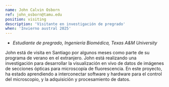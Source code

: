 ```yaml
---
name: John Calvin Osborn
ref: john_osborn@tamu.edu
position: visiting
description: 'Visitante en investigación de pregrado'
when: 'Invierno austral 2025'
---
```


- _Estudiante de pregrado, Ingeniería Biomédica, Texas A&M University_

John está de visita en Santiago por algunos meses como parte de su programa de verano en el extranjero. John está realizando una investigación para desarrollar la visualización en vivo de datos de imágenes de secciones ópticas para microscopía de fluorescencia. En este proyecto, ha estado aprendiendo a interconectar software y hardware para el control del microscopio, y la adquisición y procesamiento de datos.
